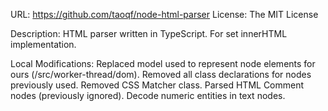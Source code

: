 URL: https://github.com/taoqf/node-html-parser
License: The MIT License

Description:
HTML parser written in TypeScript. For set innerHTML implementation.

Local Modifications:
Replaced model used to represent node elements for ours (/src/worker-thread/dom).
Removed all class declarations for nodes previously used.
Removed CSS Matcher class.
Parsed HTML Comment nodes (previously ignored).
Decode numeric entities in text nodes.